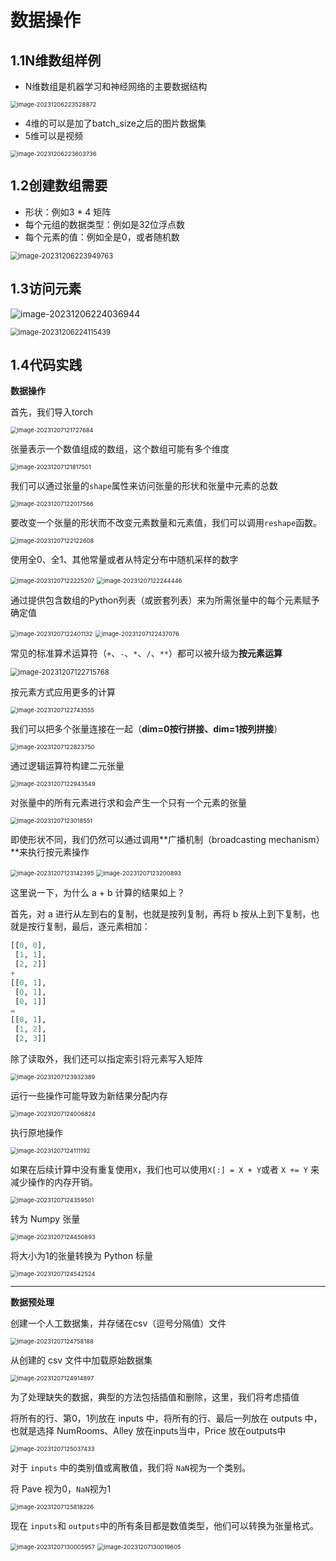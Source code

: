 # 数据操作

## **1.1N维数组样例**

- N维数组是机器学习和神经网络的主要数据结构

<img src="https://s2.loli.net/2023/12/07/vxJd1TID2YVMzOU.png" alt="image-20231206223528872" style="zoom:67%;" />

- 4维的可以是加了batch_size之后的图片数据集
- 5维可以是视频

<img src="https://s2.loli.net/2023/12/07/ecbd87xpGh16W5P.png" alt="image-20231206223603736" style="zoom: 67%;" />

## **1.2创建数组需要**

- 形状：例如3 * 4 矩阵
- 每个元组的数据类型：例如是32位浮点数
- 每个元素的值：例如全是0，或者随机数

<img src="https://s2.loli.net/2023/12/07/lQiNVrxZRdfT6GL.png" alt="image-20231206223949763" style="zoom:80%;" />



## **1.3访问元素**

![image-20231206224036944](https://s2.loli.net/2023/12/07/aFnG4rgehwNMxmj.png)

<img src="https://s2.loli.net/2023/12/07/NKYexjQw5Og8AWu.png" alt="image-20231206224115439" style="zoom: 80%;" />

## **1.4代码实践**

**数据操作**

首先，我们导入torch

<img src="https://s2.loli.net/2023/12/07/FXtS37qVlrNyiRe.png" alt="image-20231207121727684" style="zoom:67%;" />

张量表示一个数值组成的数组，这个数组可能有多个维度

<img src="https://s2.loli.net/2023/12/07/UVkxXilw5GPEtHA.png" alt="image-20231207121817501" style="zoom: 67%;" />

我们可以通过张量的`shape`属性来访问张量的形状和张量中元素的总数

<img src="https://s2.loli.net/2023/12/07/I9ZwHcQl1JCkV45.png" alt="image-20231207122017566" style="zoom: 67%;" />

要改变一个张量的形状而不改变元素数量和元素值，我们可以调用`reshape`函数。

<img src="https://s2.loli.net/2023/12/07/9GkZY5x13uUgsKj.png" alt="image-20231207122122608" style="zoom: 67%;" />

使用全0、全1、其他常量或者从特定分布中随机采样的数字

<img src="https://s2.loli.net/2023/12/07/CXlQ7fyDTM5kgER.png" alt="image-20231207122225207" style="zoom: 67%;" />

<img src="https://s2.loli.net/2023/12/07/sZLYTyBkcowgQ6i.png" alt="image-20231207122244446" style="zoom:67%;" />

通过提供包含数组的Python列表（或嵌套列表）来为所需张量中的每个元素赋予确定值

<img src="https://s2.loli.net/2023/12/07/VNEgBfuqKUXk92j.png" alt="image-20231207122401132" style="zoom: 67%;" />

<img src="https://s2.loli.net/2023/12/07/JgsRhp3WioStyVM.png" alt="image-20231207122437076" style="zoom: 67%;" />

常见的标准算术运算符（`+`、`-`、`*`、`/`、`**`）都可以被升级为**按元素运算**

<img src="https://s2.loli.net/2023/12/07/lXaektG1Uoc4zAR.png" alt="image-20231207122715768" style="zoom:80%;" />

按元素方式应用更多的计算

<img src="https://s2.loli.net/2023/12/07/SxLYvdVH2gN6pBl.png" alt="image-20231207122743555" style="zoom:67%;" />

我们可以把多个张量连接在一起（**dim=0按行拼接、dim=1按列拼接**）

<img src="https://s2.loli.net/2023/12/07/z3mhJwUltCaf4ZM.png" alt="image-20231207122823750" style="zoom:67%;" />

通过逻辑运算符构建二元张量

<img src="https://s2.loli.net/2023/12/07/JeKfC4xgBILHzaP.png" alt="image-20231207122943549" style="zoom:67%;" />

对张量中的所有元素进行求和会产生一个只有一个元素的张量

<img src="https://s2.loli.net/2023/12/07/iYcCWdo4AGZxFhb.png" alt="image-20231207123018551" style="zoom:67%;" />

即使形状不同，我们仍然可以通过调用**广播机制（broadcasting mechanism）**来执行按元素操作

<img src="https://s2.loli.net/2023/12/07/vAZwDi9eNzKGXF4.png" alt="image-20231207123142395" style="zoom:67%;" />

<img src="https://s2.loli.net/2023/12/07/BsHQIbKLp1hyoCt.png" alt="image-20231207123200893" style="zoom:67%;" />

这里说一下，为什么 a + b 计算的结果如上？

首先，对 a 进行从左到右的复制，也就是按列复制，再将 b 按从上到下复制，也就是按行复制，最后，逐元素相加：

```python
[[0, 0],
 [1, 1],
 [2, 2]]
+
[[0, 1],
 [0, 1],
 [0, 1]]
=
[[0, 1],
 [1, 2],
 [2, 3]]

```

除了读取外，我们还可以指定索引将元素写入矩阵

<img src="https://s2.loli.net/2023/12/07/bKBwTj4f9xYytDW.png" alt="image-20231207123932389" style="zoom:67%;" />

运行一些操作可能导致为新结果分配内存

<img src="https://s2.loli.net/2023/12/07/u9QbUpmZBnRqAtc.png" alt="image-20231207124006824" style="zoom:67%;" />

执行原地操作

<img src="https://s2.loli.net/2023/12/07/eNdFnyK3XqVH6o9.png" alt="image-20231207124111192" style="zoom:67%;" />

如果在后续计算中没有重复使用`X`，我们也可以使用`X[:] = X + Y`或者 `X += Y` 来减少操作的内存开销。

<img src="https://s2.loli.net/2023/12/07/w1VkWempOA7oYGr.png" alt="image-20231207124359501" style="zoom:67%;" />

转为 Numpy 张量

<img src="https://s2.loli.net/2023/12/07/gmPRnzIMZopN7LU.png" alt="image-20231207124450893" style="zoom:67%;" />

将大小为1的张量转换为 Python 标量

<img src="https://s2.loli.net/2023/12/07/tGVJCpsSEugo6jD.png" alt="image-20231207124542524" style="zoom:67%;" />

------

**数据预处理**

创建一个人工数据集，并存储在csv（逗号分隔值）文件

<img src="https://s2.loli.net/2023/12/07/GjtRiMmLN7zxwDT.png" alt="image-20231207124758188" style="zoom:67%;" />

从创建的 csv 文件中加载原始数据集

<img src="https://s2.loli.net/2023/12/07/PNnkq5rtMpFQed6.png" alt="image-20231207124914897" style="zoom:67%;" />

为了处理缺失的数据，典型的方法包括插值和删除，这里，我们将考虑插值

将所有的行、第0，1列放在 inputs 中，将所有的行、最后一列放在 outputs 中，也就是选择 NumRooms、Alley 放在inputs当中，Price 放在outputs中

<img src="https://s2.loli.net/2023/12/07/gbvSX8GlqyfVTaZ.png" alt="image-20231207125037433" style="zoom:67%;" />

对于 `inputs` 中的类别值或离散值，我们将 `NaN`视为一个类别。

将 Pave 视为0，`NaN`视为1

<img src="https://s2.loli.net/2023/12/07/ATVYgGqPRUXwepc.png" alt="image-20231207125818226" style="zoom:67%;" />

现在 `inputs`和 `outputs`中的所有条目都是数值类型，他们可以转换为张量格式。

<img src="https://s2.loli.net/2023/12/07/hLkBZU8su6ovlnK.png" alt="image-20231207130005957" style="zoom:67%;" />

<img src="https://s2.loli.net/2023/12/07/3ZXIHJ9sWaT8egU.png" alt="image-20231207130019605" style="zoom:67%;" />